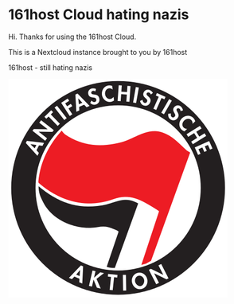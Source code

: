 # 161host Cloud hating nazis

Hi. Thanks for using the 161host Cloud.

This is a Nextcloud instance brought to you by 161host

161host - still hating nazis

![](Photos/ANTIFA.png)